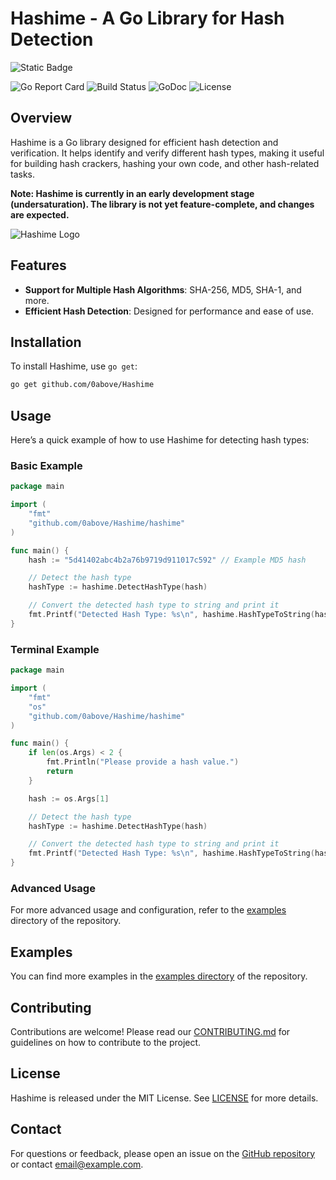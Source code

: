 # Hashime - A Go Library for Hash Detection

![Static Badge](https://img.shields.io/badge/:badgeContent?style=social)

![Go Report Card](https://goreportcard.com/badge/github.com/0above/Hashime)
![Build Status](https://img.shields.io/github/actions/workflow/status/0above/Hashime/ci.yml?branch=main)
![GoDoc](https://pkg.go.dev/badge/github.com/0above/Hashime.svg)
![License](https://img.shields.io/github/license/0above/Hashime)

## Overview

Hashime is a Go library designed for efficient hash detection and verification. It helps identify and verify different hash types, making it useful for building hash crackers, hashing your own code, and other hash-related tasks.

**Note: Hashime is currently in an early development stage (undersaturation). The library is not yet feature-complete, and changes are expected.**

![Hashime Logo](addlink)

## Features

- **Support for Multiple Hash Algorithms**: SHA-256, MD5, SHA-1, and more.
- **Efficient Hash Detection**: Designed for performance and ease of use.

## Installation

To install Hashime, use `go get`:

```sh
go get github.com/0above/Hashime
```

## Usage

Here’s a quick example of how to use Hashime for detecting hash types:

### Basic Example

```go
package main

import (
    "fmt"
    "github.com/0above/Hashime/hashime"
)

func main() {
    hash := "5d41402abc4b2a76b9719d911017c592" // Example MD5 hash

    // Detect the hash type
    hashType := hashime.DetectHashType(hash)

    // Convert the detected hash type to string and print it
    fmt.Printf("Detected Hash Type: %s\n", hashime.HashTypeToString(hashType))
}
```

### Terminal Example

```go
package main

import (
    "fmt"
    "os"
    "github.com/0above/Hashime/hashime"
)

func main() {
    if len(os.Args) < 2 {
        fmt.Println("Please provide a hash value.")
        return
    }

    hash := os.Args[1]

    // Detect the hash type
    hashType := hashime.DetectHashType(hash)

    // Convert the detected hash type to string and print it
    fmt.Printf("Detected Hash Type: %s\n", hashime.HashTypeToString(hashType))
}
```

### Advanced Usage

For more advanced usage and configuration, refer to the [examples](https://github.com/0above/Hashime/tree/main/examples) directory of the repository.

## Examples

You can find more examples in the [examples directory](https://github.com/0above/Hashime/tree/main/examples) of the repository.

## Contributing

Contributions are welcome! Please read our [CONTRIBUTING.md](CONTRIBUTING.md) for guidelines on how to contribute to the project.

## License

Hashime is released under the MIT License. See [LICENSE](LICENSE) for more details.

## Contact

For questions or feedback, please open an issue on the [GitHub repository](https://github.com/0above/Hashime) or contact [email@example.com](mailto:email@example.com).
